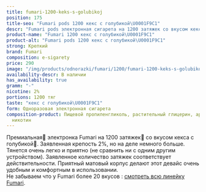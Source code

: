```yaml
---
title: fumari-1200-keks-s-golubikoj
position: 175
title-seo: "Fumari pods 1200 кекс с голубикой\U0001F9C1"
descr: "Fumari pods электронная сигарета на 1200 затяжек со вкусом кекса с голубикой\U0001F9C1"
product-name: "Fumari 1200 кекс с голубикой\U0001F9C1"
product-alt: "Fumari pods 1200 кекс с голубикой\U0001F9C1"
strong: Крепкий
brand: Fumari
composition: e-sigarety
price: 290
image: "/img/products/odnorazki/fumari/1200/fumari-1200-keks-s-golubikoj.png"
availability-descr: В наличии
has_availability: true
gramm: "-"
nicotine: 2%
portions: 1200 тяг
taste: "кекс с голубикой\U0001F9C1"
form: Одноразовая электронная сигарета
composition-product: Пищевой пропиленгликоль, растительный глицерин, ароматизатор,
  никотин
---
```


Премиальная🥇 электронка Fumari на 1200 затяжек💨 со вкусом кекса с голубикой🧁. Заявленная крепость 2%, но на деле немного больше. Тянется очень легко и приятно (не сравнить ни с одним другим устройством). Заявленное количество затяжек соответствует действительности. Приятный матовый корпус делают этот девайс очень удобным и комфортным в использовании.<br>
Не забываем что у Fumari более 20 вкусов : [смотреть всю линейку Fumari](/fumari).